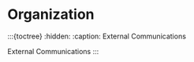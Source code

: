 # Organization

:::{toctree}
:hidden:
:caption: External Communications

External Communications <external-communications>
:::